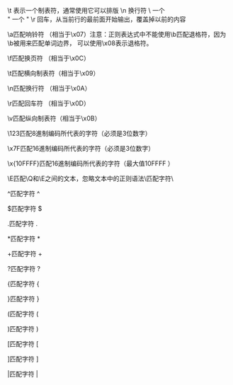 \t  表示一个制表符，通常使用它可以排版
\n  换行符
\\  一个 \
\"  一个 "
\r	回车，从当前行的最前面开始输出，覆盖掉以前的内容

\a匹配响铃符 （相当于\x07）注意：正则表达式中不能使用\b匹配退格符，因为\b被用来匹配单词边界， 可以使用\x08表示退格符。

\f匹配换页符 （相当于\x0C）

\t匹配横向制表符（相当于\x09）

\n匹配换行符 （相当于\x0A）

\r匹配回车符 （相当于\x0D）

\v匹配纵向制表符（相当于\x0B）

\123匹配8進制编码所代表的字符（必须是3位数字）

\x7F匹配16進制编码所代表的字符（必须是3位数字）

\x{10FFFF}匹配16進制编码所代表的字符（最大值10FFFF ）

\E匹配\Q和\E之间的文本，忽略文本中的正则语法\\匹配字符\

\^匹配字符 ^

\$匹配字符 $

\.匹配字符 .

\*匹配字符 *

\+匹配字符 +

\?匹配字符 ?

\{匹配字符 {

\}匹配字符 }

\(匹配字符 (

\)匹配字符 )

\[匹配字符 [

\]匹配字符 ]

\|匹配字符 |
